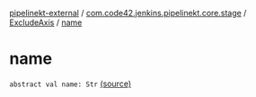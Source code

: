 [pipelinekt-external](../../index.md) / [com.code42.jenkins.pipelinekt.core.stage](../index.md) / [ExcludeAxis](index.md) / [name](./name.md)

# name

`abstract val name: Str` [(source)](https://github.com/code42/pipelinekt/tree/master/core/src/main/kotlin/com/code42/jenkins/pipelinekt/core/stage/ExcludeAxis.kt#L8)